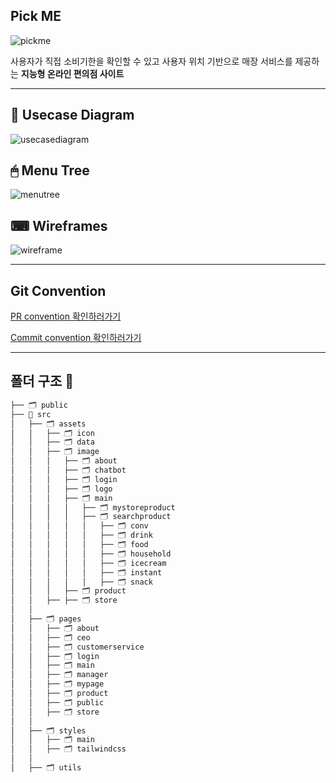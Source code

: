 ## Pick ME
![pickme](https://github.com/beezSSG/.github/assets/60279992/a3ddd7a4-ba80-430e-b084-4b452b4a2b74)

사용자가 직접 소비기한을 확인할 수 있고 사용자 위치 기반으로 매장 서비스를 제공하는 __지능형 온라인 편의점 사이트__

---

## 🔎 Usecase Diagram
![usecasediagram](https://github.com/beezSSG/finalproject_pickme_front/assets/60279992/edf85821-3c12-4280-8679-c1e4d36d69c2)


## 🖱 Menu Tree
![menutree](https://github.com/beezSSG/finalproject_pickme_front/assets/60279992/08a072b2-ac49-452e-a722-891bbc20d170)


## ⌨ Wireframes
![wireframe](https://github.com/beezSSG/finalproject_pickme_front/assets/60279992/10be9786-5745-44e6-8fa9-8f1a2063622a)


---

## Git Convention
[PR convention 확인하러가기](.github/pull_request_template.md) 

[Commit convention 확인하러가기](.github/ISSUE_TEMPLATE/custom.md)

---

##  폴더 구조 📂
```bash
├── 🗂️ public
├── 📁 src
│   ├── 🗂️ assets
│   │   ├── 🗂️ icon
│   │   ├── 🗂️ data
│   │   ├── 🗂️ image
│   │   │   ├── 🗂️ about
│   │   │   ├── 🗂️ chatbot
│   │   │   ├── 🗂️ login
│   │   │   ├── 🗂️ logo
│   │   │   ├── 🗂️ main
│   │   │   │   ├── 🗂️ mystoreproduct
│   │   │   │   ├── 🗂️ searchproduct
│   │   │   │   │   ├── 🗂️ conv
│   │   │   │   │   ├── 🗂️ drink
│   │   │   │   │   ├── 🗂️ food
│   │   │   │   │   ├── 🗂️ household
│   │   │   │   │   ├── 🗂️ icecream
│   │   │   │   │   ├── 🗂️ instant
│   │   │   │   │   ├── 🗂️ snack
│   │   │   ├── 🗂️ product
│   │   ├── ├── 🗂️ store
│   │   
│   ├── 🗂️ pages
│   │   ├── 🗂️ about
│   │   ├── 🗂️ ceo
│   │   ├── 🗂️ customerservice
│   │   ├── 🗂️ login
│   │   ├── 🗂️ main
│   │   ├── 🗂️ manager
│   │   ├── 🗂️ mypage
│   │   ├── 🗂️ product
│   │   ├── 🗂️ public
│   │   ├── 🗂️ store
│   │
│   ├── 🗂️ styles
│   │   ├── 🗂️ main
│   │   ├── 🗂️ tailwindcss
│   │
│   ├── 🗂️ utils
```
